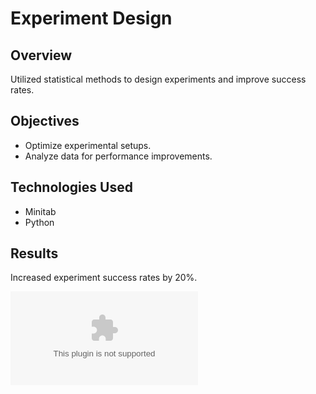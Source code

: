 # Experiment Design

## Overview
Utilized statistical methods to design experiments and improve success rates.

## Objectives
- Optimize experimental setups.
- Analyze data for performance improvements.

## Technologies Used
- Minitab
- Python

## Results
Increased experiment success rates by 20%.

![Experiment Data](/danielbonifazportfolio/assets/sexperiment_data.csv)
